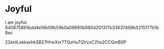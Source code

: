# Joyful

I am joyful: 640875891bdd4e19b09b59b0a08890b980d201317b33637469b5215177b1b8ec


22extLxekaxhkSB27HrwXsr7TQzHuTQVzzCZhs2CCQmBSP